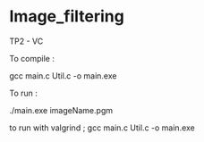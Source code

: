 # Image_filtering
TP2 - VC

To compile : 

 gcc main.c  Util.c -o  main.exe

To run  : 

./main.exe imageName.pgm

to run with valgrind ;
gcc main.c  Util.c -o  main.exe
